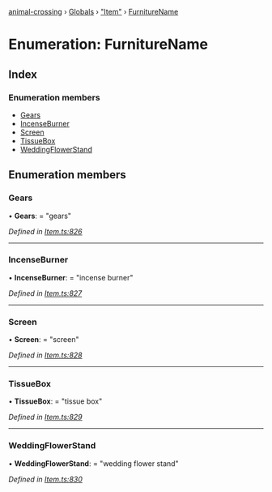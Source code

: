 [animal-crossing](../README.md) › [Globals](../globals.md) › ["Item"](../modules/_item_.md) › [FurnitureName](_item_.furniturename.md)

# Enumeration: FurnitureName

## Index

### Enumeration members

* [Gears](_item_.furniturename.md#gears)
* [IncenseBurner](_item_.furniturename.md#incenseburner)
* [Screen](_item_.furniturename.md#screen)
* [TissueBox](_item_.furniturename.md#tissuebox)
* [WeddingFlowerStand](_item_.furniturename.md#weddingflowerstand)

## Enumeration members

###  Gears

• **Gears**: = "gears"

*Defined in [Item.ts:826](https://github.com/Norviah/animal-crossing/blob/6476932/module/types/Item.ts#L826)*

___

###  IncenseBurner

• **IncenseBurner**: = "incense burner"

*Defined in [Item.ts:827](https://github.com/Norviah/animal-crossing/blob/6476932/module/types/Item.ts#L827)*

___

###  Screen

• **Screen**: = "screen"

*Defined in [Item.ts:828](https://github.com/Norviah/animal-crossing/blob/6476932/module/types/Item.ts#L828)*

___

###  TissueBox

• **TissueBox**: = "tissue box"

*Defined in [Item.ts:829](https://github.com/Norviah/animal-crossing/blob/6476932/module/types/Item.ts#L829)*

___

###  WeddingFlowerStand

• **WeddingFlowerStand**: = "wedding flower stand"

*Defined in [Item.ts:830](https://github.com/Norviah/animal-crossing/blob/6476932/module/types/Item.ts#L830)*
